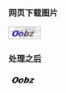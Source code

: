 ### 网页下载图片
![tup](https://github.com/Lawlighty/Python/blob/master/%E7%BD%91%E7%BB%9C%E7%88%AC%E8%99%AB/Python3WebCombat/%E9%AA%8C%E8%AF%81%E7%A0%81%E7%9A%84%E8%AF%86%E5%88%AB/%E5%9B%BE%E5%BD%A2%E9%AA%8C%E8%AF%81%E7%A0%81%E7%9A%84%E8%AF%86%E5%88%AB/code.jpg)
### 处理之后
![tup](https://github.com/Lawlighty/Python/blob/master/%E7%BD%91%E7%BB%9C%E7%88%AC%E8%99%AB/Python3WebCombat/%E9%AA%8C%E8%AF%81%E7%A0%81%E7%9A%84%E8%AF%86%E5%88%AB/%E5%9B%BE%E5%BD%A2%E9%AA%8C%E8%AF%81%E7%A0%81%E7%9A%84%E8%AF%86%E5%88%AB/newcode.jpg)
